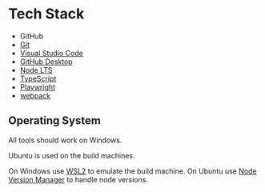 # Tech Stack

- GitHub
- [Git](https://git-scm.com/downloads)
- [Visual Studio Code](https://code.visualstudio.com/)
- [GitHub Desktop](https://desktop.github.com/)
- [Node LTS](https://nodejs.org/en/download)
- [TypeScript](https://www.typescriptlang.org/)
- [Playwright](https://playwright.dev/)
- [webpack](https://webpack.js.org/)

## Operating System

All tools should work on Windows.

Ubuntu is used on the build machines.

On Windows use [WSL2](https://learn.microsoft.com/en-us/windows/wsl/install) to emulate the build machine. On Ubuntu use [Node Version Manager](https://github.com/nvm-sh/nvm) to handle node versions.
